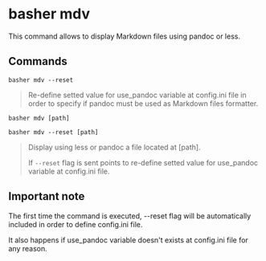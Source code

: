 # basher mdv

This command allows to display Markdown files using pandoc or less.

## Commands

`basher mdv --reset`

> Re-define setted value for use_pandoc variable at config.ini file in order to specify if pandoc must be used as Markdown files formatter.

`basher mdv [path]`

`basher mdv --reset [path]`

> Display using less or pandoc a file located at [path].
>
> If `--reset` flag is sent points to re-define setted value for use_pandoc variable at config.ini file.

## Important note

The first time the command is executed, --reset flag will be automatically included in order to define config.ini file.

It also happens if use_pandoc variable doesn't exists at config.ini file for any reason.
